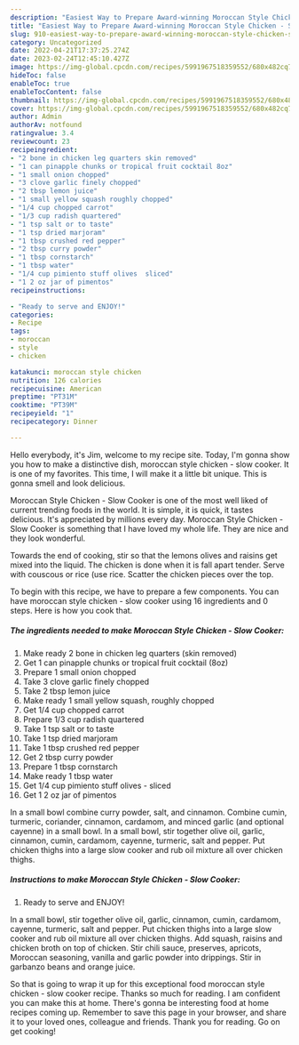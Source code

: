```yaml
---
description: "Easiest Way to Prepare Award-winning Moroccan Style Chicken - Slow Cooker"
title: "Easiest Way to Prepare Award-winning Moroccan Style Chicken - Slow Cooker"
slug: 910-easiest-way-to-prepare-award-winning-moroccan-style-chicken-slow-cooker
category: Uncategorized
date: 2022-04-21T17:37:25.274Z
date: 2023-02-24T12:45:10.427Z
image: https://img-global.cpcdn.com/recipes/5991967518359552/680x482cq70/moroccan-style-chicken-slow-cooker-recipe-main-photo.jpg
hideToc: false
enableToc: true
enableTocContent: false
thumbnail: https://img-global.cpcdn.com/recipes/5991967518359552/680x482cq70/moroccan-style-chicken-slow-cooker-recipe-main-photo.jpg
cover: https://img-global.cpcdn.com/recipes/5991967518359552/680x482cq70/moroccan-style-chicken-slow-cooker-recipe-main-photo.jpg
author: Admin
authorAv: notfound
ratingvalue: 3.4
reviewcount: 23
recipeingredient:
- "2 bone in chicken leg quarters skin removed"
- "1 can pinapple chunks or tropical fruit cocktail 8oz"
- "1 small onion chopped"
- "3 clove garlic finely chopped"
- "2 tbsp lemon juice"
- "1 small yellow squash roughly chopped"
- "1/4 cup chopped carrot"
- "1/3 cup radish quartered"
- "1 tsp salt or to taste"
- "1 tsp dried marjoram"
- "1 tbsp crushed red pepper"
- "2 tbsp curry powder"
- "1 tbsp cornstarch"
- "1 tbsp water"
- "1/4 cup pimiento stuff olives  sliced"
- "1 2 oz jar of pimentos"
recipeinstructions:

- "Ready to serve and ENJOY!"
categories:
- Recipe
tags:
- moroccan
- style
- chicken

katakunci: moroccan style chicken 
nutrition: 126 calories
recipecuisine: American
preptime: "PT31M"
cooktime: "PT39M"
recipeyield: "1"
recipecategory: Dinner

---
```



Hello everybody, it's Jim, welcome to my recipe site. Today, I'm gonna show you how to make a distinctive dish, moroccan style chicken - slow cooker. It is one of my favorites. This time, I will make it a little bit unique. This is gonna smell and look delicious.

Moroccan Style Chicken - Slow Cooker is one of the most well liked of current trending foods in the world. It is simple, it is quick, it tastes delicious. It's appreciated by millions every day. Moroccan Style Chicken - Slow Cooker is something that I have loved my whole life. They are nice and they look wonderful.

Towards the end of cooking, stir so that the lemons olives and raisins get mixed into the liquid. The chicken is done when it is fall apart tender. Serve with couscous or rice (use rice. Scatter the chicken pieces over the top.


To begin with this recipe, we have to prepare a few components. You can have moroccan style chicken - slow cooker using 16 ingredients and 0 steps. Here is how you cook that.

<!--inarticleads1-->

##### The ingredients needed to make Moroccan Style Chicken - Slow Cooker:

1. Make ready 2 bone in chicken leg quarters (skin removed)
1. Get 1 can pinapple chunks or tropical fruit cocktail (8oz)
1. Prepare 1 small onion chopped
1. Take 3 clove garlic finely chopped
1. Take 2 tbsp lemon juice
1. Make ready 1 small yellow squash, roughly chopped
1. Get 1/4 cup chopped carrot
1. Prepare 1/3 cup radish quartered
1. Take 1 tsp salt or to taste
1. Take 1 tsp dried marjoram
1. Take 1 tbsp crushed red pepper
1. Get 2 tbsp curry powder
1. Prepare 1 tbsp cornstarch
1. Make ready 1 tbsp water
1. Get 1/4 cup pimiento stuff olives - sliced
1. Get 1 2 oz jar of pimentos


In a small bowl combine curry powder, salt, and cinnamon. Combine cumin, turmeric, coriander, cinnamon, cardamom, and minced garlic (and optional cayenne) in a small bowl. In a small bowl, stir together olive oil, garlic, cinnamon, cumin, cardamom, cayenne, turmeric, salt and pepper. Put chicken thighs into a large slow cooker and rub oil mixture all over chicken thighs. 

<!--inarticleads2-->

##### Instructions to make Moroccan Style Chicken - Slow Cooker:


1. Ready to serve and ENJOY!

In a small bowl, stir together olive oil, garlic, cinnamon, cumin, cardamom, cayenne, turmeric, salt and pepper. Put chicken thighs into a large slow cooker and rub oil mixture all over chicken thighs. Add squash, raisins and chicken broth on top of chicken. Stir chili sauce, preserves, apricots, Moroccan seasoning, vanilla and garlic powder into drippings. Stir in garbanzo beans and orange juice. 

So that is going to wrap it up for this exceptional food moroccan style chicken - slow cooker recipe. Thanks so much for reading. I am confident you can make this at home. There's gonna be interesting food at home recipes coming up. Remember to save this page in your browser, and share it to your loved ones, colleague and friends. Thank you for reading. Go on get cooking!
